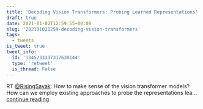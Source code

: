 ```yaml
---
title: 'Decoding Vision Transformers: Probing Learned Representations'
draft: true
date: 2021-01-02T12:59:55+00:00
slug: '202101021259-decoding-vision-transformers'
tags:
  - tweets
is_tweet: true
tweet_info:
  id: '1345233337317638144'
  type: 'retweet'
  is_thread: False
---
```




RT [@RisingSayak](https://x.com/RisingSayak): How to make sense of the vision transformer models? How can we employ existing approaches to probe the representations lea… [continue reading](https://x.com/sytelus/status/1345233337317638144)
